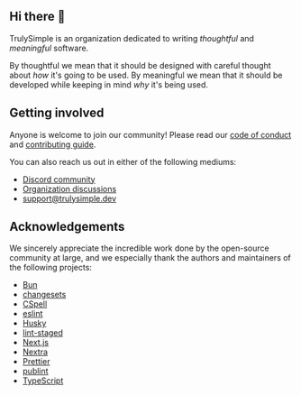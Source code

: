 ## Hi there 👋

TrulySimple is an organization dedicated to writing _thoughtful_ and _meaningful_ software.

By thoughtful we mean that it should be designed with careful thought about _how_ it's going to be used.
By meaningful we mean that it should be developed while keeping in mind _why_ it's being used.

## Getting involved

Anyone is welcome to join our community!
Please read our [code of conduct](/CODE_OF_CONDUCT.md) and [contributing guide](/CONTRIBUTING.md).

You can also reach us out in either of the following mediums:

- [Discord community](https://discord.gg/AsDFHUHMpC)
- [Organization discussions](https://github.com/orgs/trulysimple/discussions)
- support@trulysimple.dev

## Acknowledgements

We sincerely appreciate the incredible work done by the open-source community at large,
and we especially thank the authors and maintainers of the following projects:

- [Bun](https://github.com/oven-sh/bun)
- [changesets](https://github.com/changesets/changesets)
- [CSpell](https://github.com/streetsidesoftware/cspell)
- [eslint](https://github.com/eslint/eslint)
- [Husky](https://github.com/typicode/husky)
- [lint-staged](https://github.com/lint-staged/lint-staged)
- [Next.js](https://github.com/vercel/next.js)
- [Nextra](https://github.com/shuding/nextra)
- [Prettier](https://github.com/prettier/prettier)
- [publint](https://github.com/bluwy/publint)
- [TypeScript](https://github.com/Microsoft/TypeScript)
